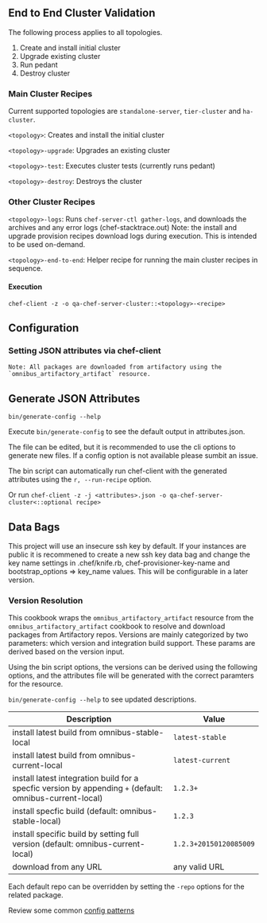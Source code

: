 ## End to End Cluster Validation
The following process applies to all topologies.

1. Create and install initial cluster
1. Upgrade existing cluster
1. Run pedant
1. Destroy cluster

### Main Cluster Recipes
Current supported topologies are `standalone-server`, `tier-cluster` and `ha-cluster`.

`<topology>`: Creates and install the initial cluster

`<topology>-upgrade`: Upgrades an existing cluster

`<topology>-test`: Executes cluster tests (currently runs pedant)

`<topology>-destroy`: Destroys the cluster

### Other Cluster Recipes
`<topology>-logs`: Runs `chef-server-ctl gather-logs`, and downloads the archives and any error logs (chef-stacktrace.out)
Note: the install and upgrade provision recipes download logs during execution.  This is intended to be used on-demand.

`<topology>-end-to-end`: Helper recipe for running the main cluster recipes in sequence.

#### Execution
`chef-client -z -o qa-chef-server-cluster::<topology>-<recipe>`

## Configuration
### Setting JSON attributes via chef-client

```
Note: All packages are downloaded from artifactory using the `omnibus_artifactory_artifact` resource.
```
## Generate JSON Attributes
`bin/generate-config --help`

Execute `bin/generate-config` to see the default output in attributes.json.

The file can be edited, but it is recommended to use the cli options to generate new files.  If a config option is not available please sumbit an issue.

The bin script can automatically run chef-client with the generated attributes using the `r, --run-recipe` option.

Or run `chef-client -z -j <attributes>.json -o qa-chef-server-cluster<::optional recipe>`

## Data Bags
This project will use an insecure ssh key by default.  If your instances are public it is recommened to create a new ssh key data bag
and change the key name settings in .chef/knife.rb, chef-provisioner-key-name and bootstrap_options => key_name values.  This will be
configurable in a later version.

### Version Resolution
This cookbook wraps the `omnibus_artifactory_artifact` resource from the `omnibus_artifactory_artifact` cookbook to resolve and download packages from Artifactory repos.
Versions are mainly categorized by two parameters: which version and integration build support.  These params are derived based on the version input.

Using the bin script options, the versions can be derived using the following options, and the attributes file will be generated with the correct paramters for the resource.

`bin/generate-config --help` to see updated descriptions.

|Description|Value|
|-----------|-----|
|install latest build from omnibus-stable-local|`latest-stable`|
|install latest build from omnibus-current-local|`latest-current`|
|install latest integration build for a specfic version by appending `+` (default: omnibus-current-local)|`1.2.3+`|
|install specfic build (default: omnibus-stable-local)|`1.2.3`|
|install specific build by setting full version (default: omnibus-current-local)|`1.2.3+20150120085009`|
|download from any URL | any valid URL |

Each default repo can be overridden by setting the `-repo` options for the related package.

Review some common [config patterns](config-patterns.md)
